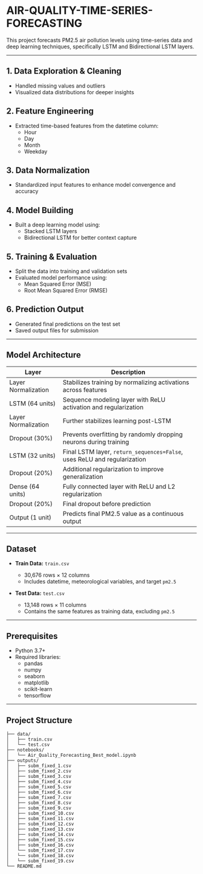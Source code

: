 # AIR-QUALITY-TIME-SERIES-FORECASTING

This project forecasts PM2.5 air pollution levels using time-series data and deep learning techniques, specifically LSTM and Bidirectional LSTM layers.

---

## 1. Data Exploration & Cleaning

- Handled missing values and outliers  
- Visualized data distributions for deeper insights  

## 2. Feature Engineering

- Extracted time-based features from the datetime column:
  - Hour
  - Day
  - Month
  - Weekday  

## 3. Data Normalization

- Standardized input features to enhance model convergence and accuracy  

## 4. Model Building

- Built a deep learning model using:
  - Stacked LSTM layers
  - Bidirectional LSTM for better context capture  

## 5. Training & Evaluation

- Split the data into training and validation sets  
- Evaluated model performance using:
  - Mean Squared Error (MSE)
  - Root Mean Squared Error (RMSE)  

## 6. Prediction Output

- Generated final predictions on the test set  
- Saved output files for submission  

---

## Model Architecture

| Layer               | Description                                                                 |
|--------------------|-----------------------------------------------------------------------------|
| Layer Normalization | Stabilizes training by normalizing activations across features             |
| LSTM (64 units)     | Sequence modeling layer with ReLU activation and regularization            |
| Layer Normalization | Further stabilizes learning post-LSTM                                      |
| Dropout (30%)       | Prevents overfitting by randomly dropping neurons during training          |
| LSTM (32 units)     | Final LSTM layer, `return_sequences=False`, uses ReLU and regularization   |
| Dropout (20%)       | Additional regularization to improve generalization                        |
| Dense (64 units)    | Fully connected layer with ReLU and L2 regularization                       |
| Dropout (20%)       | Final dropout before prediction                                             |
| Output (1 unit)     | Predicts final PM2.5 value as a continuous output                           |

---

## Dataset

- **Train Data:** `train.csv`  
  - 30,676 rows × 12 columns  
  - Includes datetime, meteorological variables, and target `pm2.5`

- **Test Data:** `test.csv`  
  - 13,148 rows × 11 columns  
  - Contains the same features as training data, excluding `pm2.5`  

---

## Prerequisites

- Python 3.7+
- Required libraries:
  - pandas  
  - numpy  
  - seaborn  
  - matplotlib  
  - scikit-learn  
  - tensorflow  

---

## Project Structure
```
├── data/
│   ├── train.csv
│   └── test.csv
├── notebooks/
│   └── Air_Quality_Forecasting_Best_model.ipynb
├── outputs/
│   ├── subm_fixed_1.csv
│   ├── subm_fixed_2.csv
│   ├── subm_fixed_3.csv
│   ├── subm_fixed_4.csv
│   ├── subm_fixed_5.csv
│   ├── subm_fixed_6.csv
│   ├── subm_fixed_7.csv
│   ├── subm_fixed_8.csv
│   ├── subm_fixed_9.csv
│   ├── subm_fixed_10.csv
│   ├── subm_fixed_11.csv
│   ├── subm_fixed_12.csv
│   ├── subm_fixed_13.csv
│   ├── subm_fixed_14.csv
│   ├── subm_fixed_15.csv
│   ├── subm_fixed_16.csv
│   └── subm_fixed_17.csv
│   └── subm_fixed_18.csv
│   └── subm_fixed_19.csv
└── README.md
```
